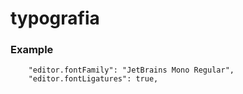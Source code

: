 # typografia
### Example

```
    "editor.fontFamily": "JetBrains Mono Regular",
    "editor.fontLigatures": true,

```
